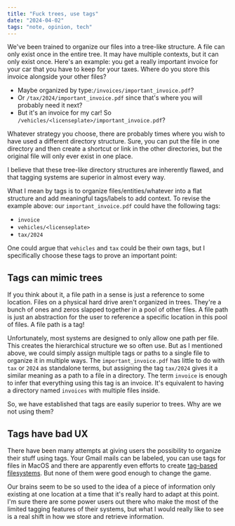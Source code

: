 ```yaml
---
title: "Fuck trees, use tags"
date: "2024-04-02"
tags: "note, opinion, tech"
---
```


We've been trained to organize our files into a tree-like structure. A file can only exist once in the entire tree. It may have multiple contexts, but it can only exist once. Here's an example: you get a really important invoice for your car that you have to keep for your taxes. Where do you store this invoice alongside your other files?

* Maybe organized by type:`/invoices/important_invoice.pdf`?
* Or `/tax/2024/important_invoice.pdf` since that's where you will probably need it next?
* But it's an invoice for my car! So `/vehicles/<licenseplate>/important_invoice.pdf`?

Whatever strategy you choose, there are probably times where you wish to have used a different directory structure. Sure, you can put the file in one directory and then create a shortcut or link in the other directories, but the original file will only ever exist in one place.

I believe that these tree-like directory structures are inherently flawed, and that tagging systems are superior in almost every way.

What I mean by tags is to organize files/entities/whatever into a flat structure and add meaningful tags/labels to add context. To revise the example above: our `important_invoice.pdf` could have the following tags:

* `invoice`
* `vehicles/<licenseplate>`
* `tax/2024`

One could argue that `vehicles` and `tax` could be their own tags, but I specifically choose these tags to prove an important point:

## Tags can mimic trees

If you think about it, a file path in a sense is just a reference to some location. Files on a physical hard drive aren't organized in trees. They're a bunch of ones and zeros slapped together in a pool of other files. A file path is just an abstraction for the user to reference a specific location in this pool of files. A file path is a tag!

Unfortunately, most systems are designed to only allow one path per file. This creates the hierarchical structure we so often use. But as I mentioned above, we could simply assign multiple tags or paths to a single file to organize it in multiple ways. The `important_invoice.pdf` has little to do with `tax` or `2024` as standalone terms, but assigning the tag `tax/2024`  gives it a similar meaning as a path to a file in a directory. The term `invoice` is enough to infer that everything using this tag is an invoice. It's equivalent to having a directory named `invoices` with multiple files inside.

So, we have established that tags are easily superior to trees. Why are we not using them?

## Tags have bad UX

There have been many attempts at giving users the possibility to organize their stuff using tags. Your Gmail mails can be labeled, you can use tags for files in MacOS and there are apparently even efforts to create [tag-based filesystems](https://relfs.sourceforge.net/). But none of them were good enough to change the game.

Our brains seem to be so used to the idea of a piece of information only existing at one location at a time that it's really hard to adapt at this point. I'm sure there are some power users out there who make the most of the limited tagging features of their systems, but what I would really like to see is a real shift in how we store and retrieve information.
